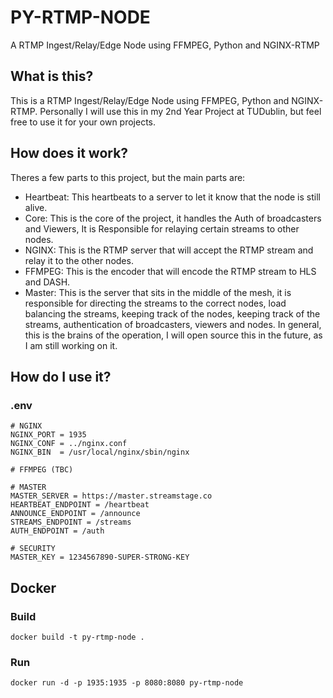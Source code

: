 # PY-RTMP-NODE
A RTMP Ingest/Relay/Edge Node using FFMPEG, Python and NGINX-RTMP

## What is this?
This is a RTMP Ingest/Relay/Edge Node using FFMPEG, Python and NGINX-RTMP. Personally I will use this in my 2nd Year Project at TUDublin, but feel free to use it for your own projects.

## How does it work?
Theres a few parts to this project, but the main parts are:
- Heartbeat: This heartbeats to a server to let it know that the node is still alive.
- Core: This is the core of the project, it handles the Auth of broadcasters and Viewers, It is
        Responsible for relaying certain streams to other nodes.
- NGINX: This is the RTMP server that will accept the RTMP stream and relay it to the other nodes.
- FFMPEG: This is the encoder that will encode the RTMP stream to HLS and DASH.
- Master: This is the server that sits in the middle of the mesh, it is responsible for directing
          the streams to the correct nodes, load balancing the streams, keeping track of the
          nodes, keeping track of the streams, authentication of broadcasters, viewers and nodes.
          In general, this is the brains of the operation, I will open source this in the future,
          as I am still working on it.

## How do I use it?
### .env
```
# NGINX
NGINX_PORT = 1935
NGINX_CONF = ../nginx.conf
NGINX_BIN  = /usr/local/nginx/sbin/nginx

# FFMPEG (TBC)

# MASTER 
MASTER_SERVER = https://master.streamstage.co
HEARTBEAT_ENDPOINT = /heartbeat
ANNOUNCE_ENDPOINT = /announce
STREAMS_ENDPOINT = /streams
AUTH_ENDPOINT = /auth

# SECURITY
MASTER_KEY = 1234567890-SUPER-STRONG-KEY
```

## Docker 
### Build
```
docker build -t py-rtmp-node .
```

### Run
```
docker run -d -p 1935:1935 -p 8080:8080 py-rtmp-node
```
